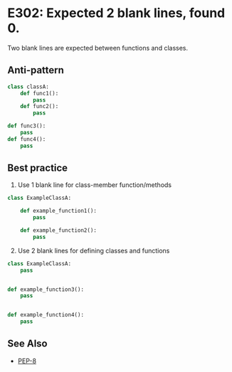 # E302: Expected 2 blank lines, found 0.

Two blank lines are expected between functions and classes.

## Anti-pattern

```python
class classA:
    def func1():
        pass
    def func2():
        pass
```

```python
def func3():
    pass
def func4():
    pass
```

## Best practice

1. Use 1 blank line for class-member function/methods

```python
class ExampleClassA:

    def example_function1():
        pass

    def example_function2():
        pass


```

2. Use 2 blank lines for defining classes and functions

```python
class ExampleClassA:
    pass


def example_function3():
    pass


def example_function4():
    pass


```

## See Also

* [PEP-8](https://www.python.org/dev/peps/pep-0008/#blank-lines)
